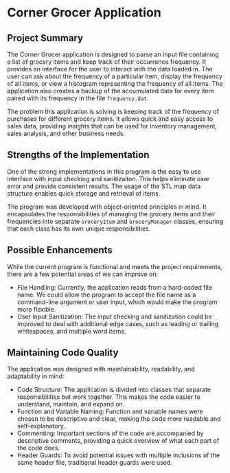 # Corner Grocer Application

## Project Summary

The Corner Grocer application is designed to parse an input file containing a list of grocery items and keep track of their occurrence frequency. It provides an interface for the user to interact with the data loaded in.
The user can ask about the frequency of a particular item, display the frequency of all items, or view a histogram representing the frequency of all items. The application also creates a backup of the accumulated data for every 
item paired with its frequency in the file `frequency.dat`.

The problem this application is solving is keeping track of the frequency of purchases for different grocery items. It allows quick and easy access to sales data, providing insights that can be used for inventory management, sales 
analysis, and other business needs.

## Strengths of the Implementation

One of the strong implementations in this program is the easy to use interface with input checking and sanitizaiton. This helps eliminate user error and provide consistent results. The usage of the STL map data structure enables quick 
storage and retrieval of items.

The program was developed with object-oriented principles in mind. It encapsulates the responsibilities of managing the grocery items and their frequencies into separate `GroceryItem` and `GroceryManager` classes, ensuring that each class 
has its own unique responsibilities.

## Possible Enhancements

While the current program is functional and meets the project requirements, there are a few potential areas of we can improve on:

- File Handling: Currently, the application reads from a hard-coded file name. We could allow the program to accept the file name as a command-line argument or user input, which would make the program more flexible.
- User Input Sanitization: The input checking and sanitization could be improved to deal with additional edge cases, such as leading or trailing whitespaces, and multiple word items.

## Maintaining Code Quality

The application was designed with maintainability, readability, and adaptability in mind:

- Code Structure: The application is divided into classes that separate responsibilities but work together. This makes the code easier to understand, maintain, and expand on.
- Function and Variable Naming: Function and variable names were chosen to be descriptive and clear, making the code more readable and self-explanatory.
- Commenting: Important sections of the code are accompanied by descriptive comments, providing a quick overview of what each part of the code does.
- Header Guards: To avoid potential issues with multiple inclusions of the same header file, traditional header guards were used.
